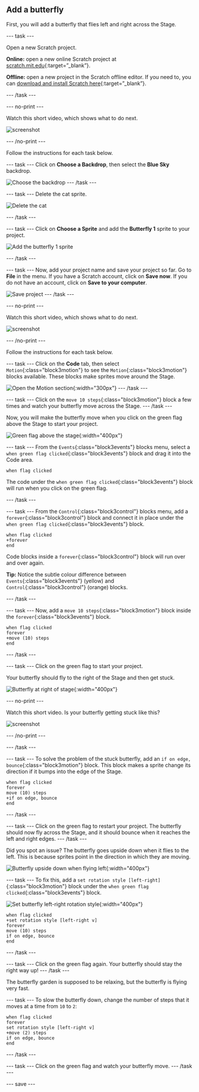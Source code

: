 ## Add a butterfly
First, you will add a butterfly that flies left and right across the Stage. 

--- task ---

Open a new Scratch project.

**Online:** open a new online Scratch project at [scratch.mit.edu](https://scratch.mit.edu/projects/editor/){:target=”_blank”}.

**Offline:** open a new project in the Scratch offline editor. If you need to, you can [download and install Scratch here](https://scratch.mit.edu/download){:target=”_blank”}.

--- /task ---

--- no-print ---

Watch this short video, which shows what to do next.

![screenshot](images/butterfly-setup-step2.gif) 

--- /no-print ---

Follow the instructions for each task below.

--- task ---
Click on **Choose a Backdrop**, then select the **Blue Sky** backdrop. 

![Choose the backdrop](images/butterfly-backdrop.png)
--- /task ---

--- task ---
Delete the cat sprite. 

![Delete the cat](images/butterfly-delete-cat.png)

--- /task ---

--- task ---
Click on **Choose a Sprite** and add the **Butterfly 1** sprite to your project.

![Add the butterfly 1 sprite](images/butterfly-add-butterfly.png)

--- /task ---

--- task ---
Now, add your project name and save your project so far. Go to **File** in the menu. If you have a Scratch account, click on **Save now**. If you do not have an account, click on **Save to your computer**.

![Save  project](images/butterfly-save.png)
--- /task ---

--- no-print ---

Watch this short video, which shows what to do next.

![screenshot](images/butterfly-move-step2.gif)

--- /no-print ---

Follow the instructions for each task below.

--- task ---
Click on the **Code** tab, then select `Motion`{:class="block3motion"} to see the `Motion`{:class="block3motion"} blocks available. These blocks make sprites move around the Stage. 

![Open the Motion section](images/butterfly-motion.png){:width="300px"}
--- /task ---

--- task ---
Click on the `move 10 steps`{:class="block3motion"} block a few times and watch your butterfly move across the Stage. 
--- /task ---

Now, you will make the butterfly move when you click on the green flag above the Stage to start your project. 

![Green flag above the stage](images/butterfly-green-flag.png){:width="400px"}

--- task ---
From the `Events`{:class="block3events"} blocks menu, select a `when green flag clicked`{:class="block3events"} block and drag it into the Code area. 

```blocks3
when flag clicked
```
The code under the `when green flag clicked`{:class="block3events"} block will run when you click on the green flag. 

--- /task ---

--- task ---
From the `Control`{:class="block3control"} blocks menu, add a `forever`{:class="block3control"} block and connect it in place under the `when green flag clicked`{:class="block3events"} block.

```blocks3
when flag clicked
+forever
end
```

Code blocks inside a `forever`{:class="block3control"} block will run over and over again. 

**Tip:** Notice the subtle colour difference between `Events`{:class="block3events"} (yellow) and `Control`{:class="block3control"} (orange) blocks.

--- /task ---

--- task ---
Now, add a `move 10 steps`{:class="block3motion"} block inside the `forever`{:class="block3events"} block.

```blocks3
when flag clicked
forever
+move (10) steps
end
```

--- /task ---

--- task ---
Click on the green flag to start your project. 

Your butterfly should fly to the right of the Stage and then get stuck.

![Butterfly at right of stage](images/butterfly-right.png){:width="400px"}

--- no-print ---

Watch this short video. Is your butterfly getting stuck like this?

![screenshot](images/butterfly-stuck-step2.gif)

--- /no-print ---

--- /task ---

--- task ---
To solve the problem of the stuck butterfly, add an `if on edge, bounce`{:class="block3motion"} block. This block makes a sprite change its direction if it bumps into the edge of the Stage.

```blocks3
when flag clicked
forever
move (10) steps
+if on edge, bounce
end
```
--- /task ---

--- task ---
Click on the green flag to restart your project. The butterfly should now fly across the Stage, and it should bounce when it reaches the left and right edges. 
--- /task ---

Did you spot an issue? The butterfly goes upside down when it flies to the left. This is because sprites point in the direction in which they are moving. 

![Butterfly upside down when flying left](images/butterfly-upside-down.png){:width="400px"}

--- task ---
To fix this, add a `set rotation style [left-right]`{:class="block3motion"} block under the `when green flag clicked`{:class="block3events"} block.

![Set butterfly left-right rotation style](images/butterfly-left-right.png){:width="400px"}

```blocks3
when flag clicked
+set rotation style [left-right v]
forever
move (10) steps
if on edge, bounce
end
```

--- /task ---

--- task ---
Click on the green flag again. Your butterfly should stay the right way up!
--- /task ---

The butterfly garden is supposed to be relaxing, but the butterfly is flying very fast. 

--- task ---
To slow the butterfly down, change the number of steps that it moves at a time from `10` to `2`:

```blocks3
when flag clicked
forever
set rotation style [left-right v]
+move (2) steps
if on edge, bounce
end
```
--- /task ---

--- task ---
Click on the green flag and watch your butterfly move. 
--- /task ---

--- save ---













